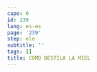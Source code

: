```yaml
---
capo: 0
id: 239
lang: es-es
page: '239'
step: ele
subtitle: ''
tags: []
title: COMO DESTILA LA MIEL
---
```

